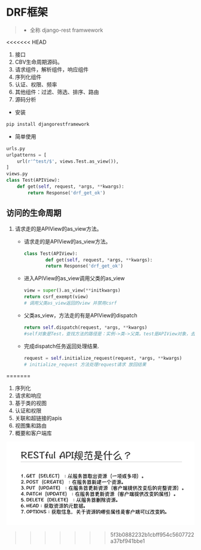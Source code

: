 # DRF框架

> - 全称 django-rest framwework

<<<<<<< HEAD
1. 接口
2. CBV生命周期源码。
3. 请求组件，解析组件，响应组件
4. 序列化组件
5. 认证、权限、频率
6. 其他组件：过滤、筛选、排序、路由
7. 源码分析

- 安装

```bash
pip install djangorestframework
```

- 简单使用

```python
urls.py
urlpatterns = [
    url(r'^test/$', views.Test.as_view()),
]
views.py
class Test(APIView):
    def get(self, request, *args, **kwargs):
        return Response('drf_get_ok')
```

## 访问的生命周期

1. 请求走的是APIView的as_view方法。

   - 请求走的是APIView的as_view方法。

     ```python
     class Test(APIView):
             def get(self, request, *args, **kwargs):
             return Response('drf_get_ok')
     ```

   - 进入APIView的as_view调用父类的as_view

     ```python
     view = super().as_view(**initkwargs)
     return csrf_exempt(view)
     # 调用父类as_view返回的view 并禁用csrf
     ```

   - 父类as_view，方法走的有是APIView的dispatch

     ```python
     return self.dispatch(request, *args, **kwargs)
     #self对象是Test，查找方法的路径是：实例->类->父类。test是APIView对象，去rest_framework找dispatch
     ```

   - 完成dispatch任务返回处理结果.

     ```python
     request = self.initialize_request(request, *args, **kwargs)
     # initialize_request 方法处理request请求 放回结果
     ```
=======
1. 序列化
2. 请求和响应
3. 基于类的视图
4. 认证和权限
5. 关联和超链接的apis
6. 视图集和路由
7. 概要和客户端库

![DRF_http_request](../../img/DRF_http_request.png)
>>>>>>> 5f3b0882232b1cbff954c5607722a37bf941bbe1


